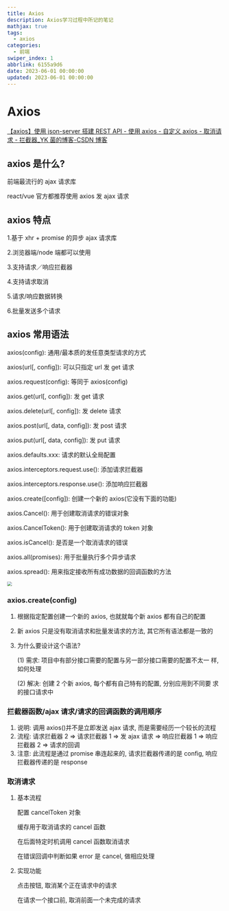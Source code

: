 ```yaml
---
title: Axios
description: Axios学习过程中所记的笔记
mathjax: true
tags:
  - axios
categories:
  - 前端
swiper_index: 1
abbrlink: 6155a9d6
date: 2023-06-01 00:00:00
updated: 2023-06-01 00:00:00
---
```


# Axios

[【axios】使用 json-server 搭建 REST API - 使用 axios - 自定义 axios - 取消请求 - 拦截器\_YK 菌的博客-CSDN 博客](https://blog.csdn.net/weixin_44972008/article/details/114368528)

## axios 是什么?

前端最流行的 ajax 请求库

react/vue 官方都推荐使用 axios 发 ajax 请求

## axios 特点

1.基于 xhr + promise 的异步 ajax 请求库

2.浏览器端/node 端都可以使用

3.支持请求／响应拦截器

4.支持请求取消

5.请求/响应数据转换

6.批量发送多个请求

## axios 常用语法

axios(config): 通用/最本质的发任意类型请求的方式

axios(url[, config]): 可以只指定 url 发 get 请求

axios.request(config): 等同于 axios(config)

axios.get(url[, config]): 发 get 请求

axios.delete(url[, config]): 发 delete 请求

axios.post(url[, data, config]): 发 post 请求

axios.put(url[, data, config]): 发 put 请求

axios.defaults.xxx: 请求的默认全局配置

axios.interceptors.request.use(): 添加请求拦截器

axios.interceptors.response.use(): 添加响应拦截器

axios.create([config]): 创建一个新的 axios(它没有下面的功能)

axios.Cancel(): 用于创建取消请求的错误对象

axios.CancelToken(): 用于创建取消请求的 token 对象

axios.isCancel(): 是否是一个取消请求的错误

axios.all(promises): 用于批量执行多个异步请求

axios.spread(): 用来指定接收所有成功数据的回调函数的方法

<img src="https://cdn.jsdelivr.net/gh/1405720461/blog_img@main/study/1.webp"  style="zoom:67%;" />

### axios.create(config)

1. 根据指定配置创建一个新的 axios, 也就就每个新 axios 都有自己的配置

2. 新 axios 只是没有取消请求和批量发请求的方法, 其它所有语法都是一致的

3. 为什么要设计这个语法?

   (1) 需求: 项目中有部分接口需要的配置与另一部分接口需要的配置不太一 样, 如何处理

   (2) 解决: 创建 2 个新 axios, 每个都有自己特有的配置, 分别应用到不同要 求的接口请求中

### 拦截器函数/ajax 请求/请求的回调函数的调用顺序

1. 说明: 调用 axios()并不是立即发送 ajax 请求, 而是需要经历一个较长的流程
2. 流程: 请求拦截器 2 => 请求拦截器 1 => 发 ajax 请求 => 响应拦截器 1 => 响应拦截器 2 => 请求的回调
3. 注意: 此流程是通过 promise 串连起来的, 请求拦截器传递的是 config, 响应 拦截器传递的是 response

### 取消请求

1. 基本流程

   配置 cancelToken 对象

   缓存用于取消请求的 cancel 函数

   在后面特定时机调用 cancel 函数取消请求

   在错误回调中判断如果 error 是 cancel, 做相应处理

2. 实现功能

   点击按钮, 取消某个正在请求中的请求

   在请求一个接口前, 取消前面一个未完成的请求
